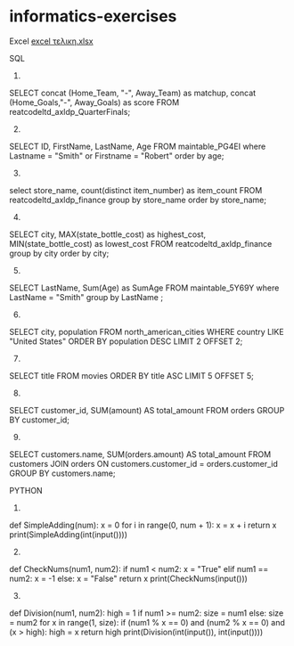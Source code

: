 # informatics-exercises

Εxcel
[excel τελικη.xlsx](https://github.com/user-attachments/files/20101654/excel.xlsx)

SQL

1.
SELECT concat (Home_Team, "-", Away_Team) as matchup, 
concat (Home_Goals,"-", Away_Goals) as score
FROM reatcodeltd_axldp_QuarterFinals;

2.
SELECT ID, FirstName, LastName, Age FROM maintable_PG4EI
where Lastname = "Smith" or Firstname = "Robert"
order by age;

3.
select store_name, count(distinct item_number) as item_count
FROM reatcodeltd_axldp_finance
group by store_name
order by store_name;

4.
SELECT city, MAX(state_bottle_cost) as highest_cost, MIN(state_bottle_cost) as lowest_cost
FROM reatcodeltd_axldp_finance
group by city
order by city;

5.
SELECT LastName, Sum(Age) as SumAge
FROM maintable_5Y69Y
where LastName = "Smith"
group by LastName ;

6.
SELECT city, population FROM north_american_cities
WHERE country LIKE "United States"
ORDER BY population DESC
LIMIT 2 OFFSET 2;

7.
SELECT title FROM movies
ORDER BY title ASC
LIMIT 5 OFFSET 5;

8.
SELECT customer_id, SUM(amount) AS total_amount
FROM orders
GROUP BY customer_id;

9.
SELECT customers.name, SUM(orders.amount) AS total_amount
FROM customers
JOIN orders ON customers.customer_id = orders.customer_id
GROUP BY customers.name;

PYTHON

1.
def SimpleAdding(num):
    x = 0
    for i in range(0, num + 1):
        x = x + i
    return x
print(SimpleAdding(int(input())))

2.
def CheckNums(num1, num2):
    if num1 < num2:
        x = "True"
    elif num1 == num2:
        x = -1
    else:
        x = "False"
    return x
  print(CheckNums(input()))

  3.
  def Division(num1, num2):
    high = 1
    if num1 >= num2:
        size = num1
    else:
        size = num2
    for x in range(1, size):
        if (num1 % x == 0) and (num2 % x == 0) and (x > high):
            high = x
    return high
print(Division(int(input()), int(input())))
